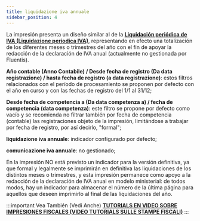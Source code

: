 ```yaml
---
title: liquidazione iva annuale
sidebar_position: 4
---
```


La impresión presenta un diseño similar al de la **[Liquidación periódica de IVA (Liquidazione periodica IVA)](/docs/finance-area/ledger-records/fiscal-report/period-vat-settlement)**, representando en efecto una totalización de los diferentes meses o trimestres del año con el fin de apoyar la redacción de la declaración de IVA anual (actualmente no gestionada por Fluentis).

**Año contable (Anno Contabile) / Desde fecha de registro (Da data registrazione) / hasta fecha de registro (a data registrazione)**: estos filtros relacionados con el período de procesamiento se proponen por defecto con el año en curso y con las fechas de registro del 1/1 al 31/12;

**Desde fecha de competencia a (Da data competenza a) / fecha de competencia (data competenza)**: este filtro se propone por defecto como vacío y se recomienda no filtrar también por fecha de competencia (contable) las registraciones objeto de la impresión, limitándose a trabajar por fecha de registro, por así decirlo, "formal";

**liquidazione iva annuale**: indicador configurado por defecto;

**comunicazione iva annuale**: no gestionado;

En la impresión NO está previsto un indicador para la versión definitiva, ya que formal y legalmente se imprimirán en definitiva las liquidaciones de los distintos meses o trimestres, y esta impresión permanece como apoyo a la redacción de la declaración de IVA anual en modelo ministerial: de todos modos, hay un indicador para almacenar el número de la última página para aquellos que deseen imprimirlo al final de las liquidaciones del año.

:::important Vea También (Vedi Anche)
[**TUTORIALS EN VIDEO SOBRE IMPRESIONES FISCALES (VIDEO TUTORIALS SULLE STAMPE FISCALI)**](/docs/video/finance/intro)
:::